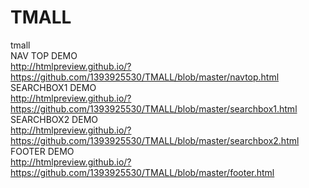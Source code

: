 # TMALL
tmall    
NAV TOP DEMO    
http://htmlpreview.github.io/?https://github.com/1393925530/TMALL/blob/master/navtop.html    
SEARCHBOX1 DEMO    
http://htmlpreview.github.io/?https://github.com/1393925530/TMALL/blob/master/searchbox1.html    
SEARCHBOX2 DEMO    
http://htmlpreview.github.io/?https://github.com/1393925530/TMALL/blob/master/searchbox2.html    
FOOTER DEMO    
http://htmlpreview.github.io/?https://github.com/1393925530/TMALL/blob/master/footer.html
